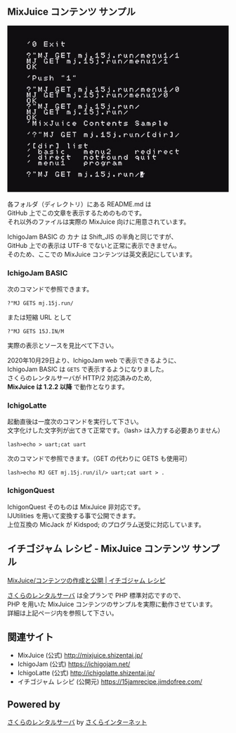 ## MixJuice コンテンツ サンプル

![画面表示](/screenshot.jpg)

各フォルダ（ディレクトリ）にある README.md は\
GitHub 上でこの文章を表示するためのものです。\
それ以外のファイルは実際の MixJuice 向けに用意されています。

IchigoJam BASIC の カナ は Shift_JIS の半角と同じですが、\
GitHub 上での表示は UTF-8 でないと正常に表示できません。\
そのため、ここでの MixJuice コンテンツは英文表記にしています。

### IchigoJam BASIC

次のコマンドで参照できます。

```
?"MJ GETS mj.15j.run/
```

または短縮 URL として

```
?"MJ GETS 15J.IN/M
```

実際の表示とソースを見比べて下さい。

2020年10月29日より、IchigoJam web で表示できるように、\
IchigoJam BASIC は `GETS` で表示するようになりました。\
さくらのレンタルサーバが HTTP/2 対応済みのため,\
**MixJuice は 1.2.2 以降** で動作となります。

### IchigoLatte

起動直後は一度次のコマンドを実行して下さい。\
文字化けした文字列が出てきて正常です。（lash> は入力する必要ありません）

```
lash>echo > uart;cat uart
```

次のコマンドで参照できます。（GET の代わりに GETS も使用可）

```
lash>echo MJ GET mj.15j.run/il/> uart;cat uart > .
```

### IchigonQuest

IchigonQuest そのものは MixJuice 非対応です。\
IJUtilities を用いて変換する事で公開できます。\
上位互換の MicJack が Kidspod; のプログラム送受に対応しています。

## イチゴジャム レシピ - MixJuice コンテンツ サンプル

[MixJuice/コンテンツの作成と公開 | イチゴジャム レシピ](https://15jamrecipe.jimdofree.com/mixjuice/%E3%82%B3%E3%83%B3%E3%83%86%E3%83%B3%E3%83%84%E3%81%AE%E4%BD%9C%E6%88%90%E3%81%A8%E5%85%AC%E9%96%8B/)

[さくらのレンタルサーバ](https://www.sakura.ne.jp/) は全プランで PHP 標準対応ですので、\
PHP を用いた MixJuice コンテンツのサンプルを実際に動作させています。\
詳細は上記ページ内を参照して下さい。

## 関連サイト

* MixJuice (公式) http://mixjuice.shizentai.jp/
* IchigoJam (公式) https://ichigojam.net/
* IchigoLatte (公式) http://ichigolatte.shizentai.jp/
* イチゴジャム レシピ (公開元) https://15jamrecipe.jimdofree.com/

## Powered by

[さくらのレンタルサーバ](https://www.sakura.ne.jp/) by [さくらインターネット](https://www.sakura.ad.jp/)
